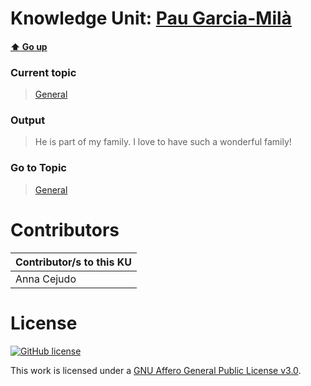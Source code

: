 # Knowledge Unit: [Pau Garcia-Milà](../../knowledge_units/general/pau-garcia-mila.md)

#### [:arrow_up: Go up](../../topics/general.md)
### Current topic
> [General](../../topics/general.md)
### Output
> He is part of my family. I love to have such a wonderful family!
### Go to Topic
> [General](../../topics/general.md)


# Contributors

| Contributor/s to this KU |
| - | 
| Anna Cejudo |

# License
[![GitHub license](https://img.shields.io/github/license/inbrainz/cerebro)](https://github.com/inbrainz/cerebro/blob/master/LICENSE)

This work is licensed under a [GNU Affero General Public License v3.0](https://www.gnu.org/licenses/agpl-3.0.txt).
